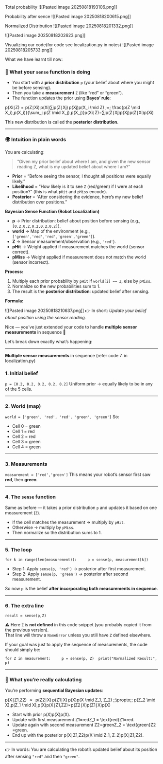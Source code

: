 Total probability
![[Pasted image 20250818193106.png]]

Probability after sence
![[Pasted image 20250818200615.png]]

Normalized Distribution
![[Pasted image 20250818201332.png]]

![[Pasted image 20250818202623.png]]

Visualizing our code(for code see localization.py in notes)
![[Pasted image 20250818205733.png]]

What we have learnt till now:

### 🚩 What your `sense` function is doing

- You start with a **prior distribution** `p` (your belief about where you might be before sensing).
- Then you take a **measurement** `Z` (like “red” or “green”).
- The function updates the prior using **Bayes’ rule**:

p(Xi∣Z)  =  p(Z∣Xi) p(Xi)∑jp(Z∣Xj) p(Xj)p(X_i \mid Z) \;=\; \frac{p(Z \mid X_i)\,p(X_i)}{\sum_j p(Z \mid X_j)\,p(X_j)}p(Xi​∣Z)=∑j​p(Z∣Xj​)p(Xj​)p(Z∣Xi​)p(Xi​)​

This new distribution is called the **posterior distribution**.

---
### 🌍 Intuition in plain words
You are calculating:
> “Given my prior belief about where I am, and given the new sensor reading Z, what is my updated belief about where I am?”

- **Prior** = “Before seeing the sensor, I thought all positions were equally likely.”
- **Likelihood** = “How likely is it to see `Z` (red/green) if I were at each position?” (this is what `pHit` and `pMiss` encode).
- **Posterior** = “After considering the evidence, here’s my new belief distribution over positions.”

**Bayesian Sense Function (Robot Localization)**
- **p** → Prior distribution: belief about position before sensing (e.g., `[0.2,0.2,0.2,0.2,0.2]`).
- **world** → Map of the environment (e.g., `['green','red','red','green','green']`).
- **Z** → Sensor measurement/observation (e.g., `'red'`).
- **pHit** → Weight applied if measurement matches the world (sensor correct).
- **pMiss** → Weight applied if measurement does not match the world (sensor incorrect).

**Process:**
1. Multiply each prior probability by `pHit` if `world[i] == Z`, else by `pMiss`.
2. Normalize so the new probabilities sum to 1.
3. The result is the **posterior distribution**: updated belief after sensing.

**Formula:**

![[Pasted image 20250818210637.png]]
👉 In short: _Update your belief about position using the sensor reading._


Nice — you’ve just extended your code to handle **multiple sensor measurements** in sequence 🎉

Let’s break down exactly what’s happening:

---




**Multiple sensor measurements** in sequence (refer code 7. in localization.py)
### 1. Initial belief

`p = [0.2, 0.2, 0.2, 0.2, 0.2]`
Uniform prior → equally likely to be in any of the 5 cells.

---
### 2. World (map)
`world = ['green', 'red', 'red', 'green', 'green']`
So:
- Cell 0 = green
- Cell 1 = red
- Cell 2 = red
- Cell 3 = green
- Cell 4 = green

---

### 3. Measurements

`measurement = ['red','green']`
This means your robot’s sensor first saw **red**, then **green**.

---
### 4. The `sense` function
Same as before — it takes a prior distribution `p` and updates it based on one measurement (`Z`).
- If the cell matches the measurement → multiply by `pHit`.
- Otherwise → multiply by `pMiss`.
- Then normalize so the distribution sums to 1.
---

### 5. The loop

`for k in range(len(measurement)):     p = sense(p, measurement[k])`
- Step 1: Apply `sense(p, 'red')` → posterior after first measurement.
- Step 2: Apply `sense(p, 'green')` → posterior after second measurement.

So now `p` is the belief **after incorporating both measurements in sequence**.

---
### 6. The extra line
`result = sense(p,Z)`

⚠️ Here `Z` is **not defined** in this code snippet (you probably copied it from the previous version).  
That line will throw a `NameError` unless you still have `Z` defined elsewhere.

If your goal was just to apply the sequence of measurements, the code should simply be:

`for Z in measurement:     p = sense(p, Z)  print("Normalized Result:", p)`

---

### 🚩 What you’re really calculating

You’re performing **sequential Bayesian updates**:

p(X∣Z1,Z2)    ∝    p(Z2∣X) p(Z1∣X) p(X)p(X \mid Z_1, Z_2) \;\;\propto\;\; p(Z_2 \mid X)\,p(Z_1 \mid X)\,p(X)p(X∣Z1​,Z2​)∝p(Z2​∣X)p(Z1​∣X)p(X)

- Start with prior p(X)p(X)p(X).
- Update with first measurement Z1=redZ_1 = \text{red}Z1​=red.
- Update again with second measurement Z2=greenZ_2 = \text{green}Z2​=green.
- End up with the posterior p(X∣Z1,Z2)p(X \mid Z_1, Z_2)p(X∣Z1​,Z2​).
---

👉 In words: You are calculating the robot’s updated belief about its position after sensing `"red"` and then `"green"`.